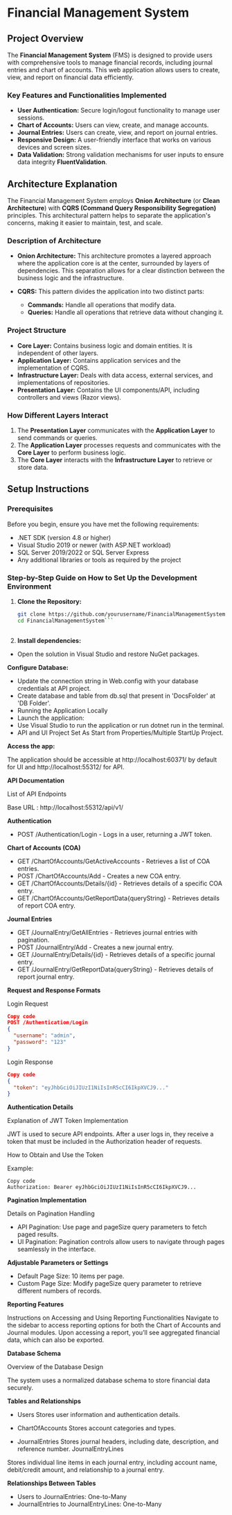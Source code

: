 # Financial Management System

## Project Overview

The **Financial Management System** (FMS) is designed to provide users with comprehensive tools to manage financial records, including journal entries and chart of accounts. This web application allows users to create, view, and report on financial data efficiently.

### Key Features and Functionalities Implemented

- **User Authentication:** Secure login/logout functionality to manage user sessions.
- **Chart of Accounts:** Users can view, create, and manage accounts.
- **Journal Entries:** Users can create, view, and report on journal entries.
- **Responsive Design:** A user-friendly interface that works on various devices and screen sizes.
- **Data Validation:** Strong validation mechanisms for user inputs to ensure data integrity **FluentValidation**.

## Architecture Explanation

The Financial Management System employs **Onion Architecture** (or **Clean Architecture**) with **CQRS (Command Query Responsibility Segregation)** principles. This architectural pattern helps to separate the application's concerns, making it easier to maintain, test, and scale.

### Description of Architecture

- **Onion Architecture:** This architecture promotes a layered approach where the application core is at the center, surrounded by layers of dependencies. This separation allows for a clear distinction between the business logic and the infrastructure.

- **CQRS:** This pattern divides the application into two distinct parts: 
  - **Commands:** Handle all operations that modify data.
  - **Queries:** Handle all operations that retrieve data without changing it.

### Project Structure

- **Core Layer:** Contains business logic and domain entities. It is independent of other layers.
- **Application Layer:** Contains application services and the implementation of CQRS.
- **Infrastructure Layer:** Deals with data access, external services, and implementations of repositories.
- **Presentation Layer:** Contains the UI components/API, including controllers and views (Razor views).

### How Different Layers Interact

1. The **Presentation Layer** communicates with the **Application Layer** to send commands or queries.
2. The **Application Layer** processes requests and communicates with the **Core Layer** to perform business logic.
3. The **Core Layer** interacts with the **Infrastructure Layer** to retrieve or store data.

## Setup Instructions

### Prerequisites

Before you begin, ensure you have met the following requirements:

- .NET SDK (version 4.8 or higher)
- Visual Studio 2019 or newer (with ASP.NET workload)
- SQL Server 2019/2022 or SQL Server Express
- Any additional libraries or tools as required by the project

### Step-by-Step Guide on How to Set Up the Development Environment

1. **Clone the Repository:**
   ```bash
   git clone https://github.com/yourusername/FinancialManagementSystem.git
   cd FinancialManagementSystem```
 
1. **Install dependencies:**

- Open the solution in Visual Studio and restore NuGet packages.   


**Configure Database:**

- Update the connection string in Web.config with your database credentials at API project.
- Create database and table from db.sql that present in 'DocsFolder' at 'DB Folder'.
- Running the Application Locally
- Launch the application:
- Use Visual Studio to run the application or run dotnet run in the terminal.
- API and UI Project Set As Start  from Properties/Multiple StartUp Project. 

**Access the app:**


The application should be accessible at http://localhost:60371/ by default for UI and http://localhost:55312/  for API.

**API Documentation**

List of API Endpoints

Base URL : http://localhost:55312/api/v1/

**Authentication**

- POST /Authentication/Login - Logs in a user, returning a JWT token.

**Chart of Accounts (COA)**

- GET /ChartOfAccounts/GetActiveAccounts - Retrieves a list of COA entries.
- POST /ChartOfAccounts/Add - Creates a new COA entry.
- GET /ChartOfAccounts/Details/{id} - Retrieves details of a specific COA entry.
- GET /ChartOfAccounts/GetReportData{queryString} - Retrieves details of report COA entry.

**Journal Entries**

- GET /JournalEntry/GetAllEntries - Retrieves journal entries with pagination.
- POST /JournalEntry/Add - Creates a new journal entry.
- GET /JournalEntry/Details/{id} - Retrieves details of a specific journal entry.
- GET /JournalEntry/GetReportData{queryString} - Retrieves details of report journal entry.


**Request and Response Formats**

Login Request

```json
Copy code
POST /Authentication/Login
{
  "username": "admin",
  "password": "123"
}
```
Login Response

```json
Copy code
{
  "token": "eyJhbGciOiJIUzI1NiIsInR5cCI6IkpXVCJ9..."
}
```

**Authentication Details**

Explanation of JWT Token Implementation

JWT is used to secure API endpoints. After a user logs in, they receive a token that must be included in the Authorization header of requests.

How to Obtain and Use the Token

Example:

```http
Copy code
Authorization: Bearer eyJhbGciOiJIUzI1NiIsInR5cCI6IkpXVCJ9...
```
**Pagination Implementation**

Details on Pagination Handling

- API Pagination: Use page and pageSize query parameters to fetch paged results.
- UI Pagination: Pagination controls allow users to navigate through pages seamlessly in the interface.

**Adjustable Parameters or Settings**

- Default Page Size: 10 items per page.
- Custom Page Size: Modify pageSize query parameter to retrieve different numbers of records.

**Reporting Features**

Instructions on Accessing and Using Reporting Functionalities
Navigate to the sidebar to access reporting options for both the Chart of Accounts and Journal modules. Upon accessing a report, you’ll see aggregated financial data, which can also be exported.

**Database Schema**

Overview of the Database Design

The system uses a normalized database schema to store financial data securely.

**Tables and Relationships**

- Users
   Stores user information and authentication details.
   
- ChartOfAccounts
  Stores account categories and types.
  
- JournalEntries
  Stores journal headers, including date, description, and reference number.
  JournalEntryLines

Stores individual line items in each journal entry, including account name, debit/credit amount, and relationship to a journal entry.

**Relationships Between Tables**

- Users to JournalEntries: One-to-Many
- JournalEntries to JournalEntryLines: One-to-Many

